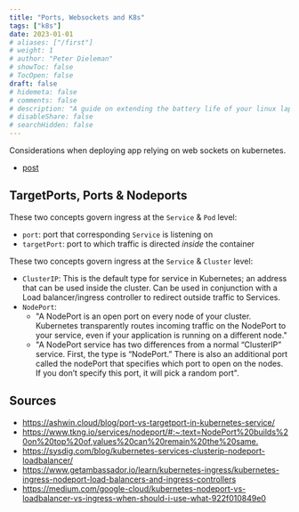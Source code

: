 ```yaml
---
title: "Ports, Websockets and K8s"
tags: ["k8s"]
date: 2023-01-01
# aliases: ["/first"]
# weight: 1
# author: "Peter Dieleman"
# showToc: false
# TocOpen: false
draft: false
# hidemeta: false
# comments: false
# description: "A guide on extending the battery life of your linux laptop"
# disableShare: false
# searchHidden: false
---
```


Considerations when deploying app relying on web sockets on kubernetes.

- [post](https://medium.com/k8scaleio/running-websocket-app-on-kubernetes-2e13eabb4c4f)

## TargetPorts, Ports & Nodeports

These two concepts govern ingress at the `Service` & `Pod` level:

- `port`: port that corresponding `Service` is listening on
- `targetPort`: port to which traffic is directed _inside_ the container

These two concepts govern ingress at the `Service` & `Cluster` level:

- `ClusterIP`: This is the default type for service in Kubernetes; an address that can be used inside the cluster. Can be used in conjunction with a Load balancer/ingress controller to redirect outside traffic to Services.
- `NodePort`:
  - "A NodePort is an open port on every node of your cluster. Kubernetes transparently routes incoming traffic on the NodePort to your service, even if your application is running on a different node."
  - "A NodePort service has two differences from a normal “ClusterIP” service. First, the type is “NodePort.” There is also an additional port called the nodePort that specifies which port to open on the nodes. If you don’t specify this port, it will pick a random port".

## Sources

- <https://ashwin.cloud/blog/port-vs-targetport-in-kubernetes-service/>
- <https://www.tkng.io/services/nodeport/#:~:text=NodePort%20builds%20on%20top%20of,values%20can%20remain%20the%20same.>
- <https://sysdig.com/blog/kubernetes-services-clusterip-nodeport-loadbalancer/>
- <https://www.getambassador.io/learn/kubernetes-ingress/kubernetes-ingress-nodeport-load-balancers-and-ingress-controllers>
- <https://medium.com/google-cloud/kubernetes-nodeport-vs-loadbalancer-vs-ingress-when-should-i-use-what-922f010849e0>
